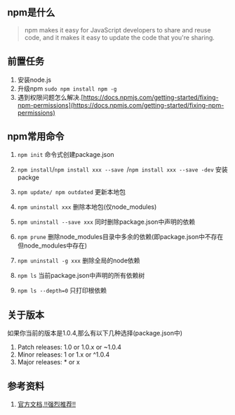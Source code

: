 ## npm是什么

> npm makes it easy for JavaScript developers to share and reuse code, and it makes it easy to update the code that you're sharing.

## 前置任务

1. 安装node.js
2. 升级npm `sudo npm install npm -g`
3. 遇到权限问题怎么解决.[https://docs.npmjs.com/getting-started/fixing-npm-permissions](https://docs.npmjs.com/getting-started/fixing-npm-permissions)

## npm常用命令

1. `npm init` 命令式创建package.json

2. `npm install`/`npm install xxx --save `/`npm install xxx --save -dev` 安装packge

3. `npm update/ npm outdated` 更新本地包

4. `npm uninstall xxx` 删除本地包(仅node_modules)

5. `npm uninstall --save xxx` 同时删除package.json中声明的依赖

6. `npm prune` 删除node_modules目录中多余的依赖(即package.json中不存在但node_modules中存在)

7. `npm uninstall -g xxx` 删除全局的node依赖

7. `npm ls` 当前package.json中声明的所有依赖树

8. `npm ls --depth=0` 只打印根依赖

## 关于版本

如果你当前的版本是1.0.4,那么有以下几种选择(package.json中)
1. Patch releases: 1.0 or 1.0.x or ~1.0.4
2. Minor releases: 1 or 1.x or ^1.0.4
3. Major releases: * or x




## 参考资料

1. [官方文档,!!强烈推荐!!](https://docs.npmjs.com/getting-started/)
